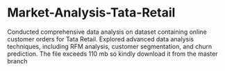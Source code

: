 # Market-Analysis-Tata-Retail
Conducted comprehensive data analysis on dataset containing online customer orders for Tata Retail. Explored advanced data analysis techniques, including RFM analysis, customer segmentation, and churn  prediction.
The file exceeds 110 mb so kindly download it from the master branch
